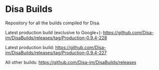 # Disa Builds

Repository for all the builds compiled for Disa.

Latest production build (exclusive to Google+): https://github.com/Disa-im/DisaBuilds/releases/tag/Production-0.9.4-228

Latest production build: https://github.com/Disa-im/DisaBuilds/releases/tag/Production-0.9.4-227

All other builds: https://github.com/Disa-im/DisaBuilds/releases
